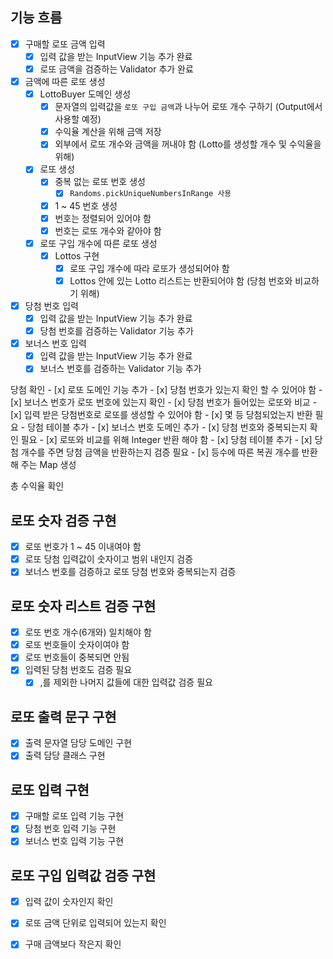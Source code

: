 ## 기능 흐름

- [x] 구매할 로또 금액 입력
    - [x] 입력 값을 받는 InputView 기능 추가 완료
    - [x] 로또 금액을 검증하는 Validator 추가 완료

- [x] 금액에 따른 로또 생성
    - [x] LottoBuyer 도메인 생성
        - [x] 문자열의 입력값을 `로또 구입 금액`과 나누어 로또 개수 구하기 (Output에서 사용할 예정)
        - [x] 수익율 계산을 위해 금액 저장
        - [x] 외부에서 로또 개수와 금액을 꺼내야 함 (Lotto를 생성할 개수 및 수익율을 위해)

    - [x] 로또 생성
        - [x] 중복 없는 로또 번호 생성 
            - [x] `Randoms.pickUniqueNumbersInRange 사용`
        - [x] 1 ~ 45 번호 생성
        - [x] 번호는 정렬되어 있어야 함
        - [x] 번호는 로또 개수와 같아야 함

    - [x] 로또 구입 개수에 따른 로또 생성
        - [x] Lottos 구현
            - [x] 로또 구입 개수에 따라 로또가 생성되어야 함
            - [x] Lottos 안에 있는 Lotto 리스트는 반환되어야 함 (당첨 번호와 비교하기 위해)

- [x] 당첨 번호 입력
    - [x] 입력 값을 받는 InputView 기능 추가 완료
    - [x] 당첨 번호를 검증하는 Validator 기능 추가

- [x] 보너스 번호 입력
    - [x] 입력 값을 받는 InputView 기능 추가 완료
    - [x] 보너스 번호를 검증하는 Validator 기능 추가 

당첨 확인
    - [x] 로또 도메인 기능 추가
        - [x] 당첨 번호가 있는지 확인 할 수 있어야 함
            - [x] 보너스 번호가 로또 번호에 있는지 확인
            - [x] 당첨 번호가 들어있는 로또와 비교
            - [x] 입력 받은 당첨번호로 로또를 생성할 수 있어야 함
            - [x] 몇 등 당첨되었는지 반환 필요 - 당첨 테이블 추가
    - [x] 보너스 번호 도메인 추가
        - [x] 당첨 번호와 중복되는지 확인 필요
        - [x] 로또와 비교를 위해 Integer 반환 해야 함
    - [x] 당첨 테이블 추가
        - [x] 당첨 개수를 주면 당첨 금액을 반환하는지 검증 필요
        - [x] 등수에 따른 복권 개수를 반환해 주는 Map 생성

총 수익율 확인


## 로또 숫자 검증 구현

- [x] 로또 번호가 1 ~ 45 이내여야 함
- [x] 로또 당첨 입력값이 숫자이고 범위 내인지 검증
- [x] 보너스 번호를 검증하고 로또 당첨 번호와 중복되는지 검증 

## 로또 숫자 리스트 검증 구현

- [x] 로또 번호 개수(6개와) 일치해야 함
- [x] 로또 번호들이 숫자이여야 함
- [x] 로또 번호들이 중복되면 안됨
- [x] 입력된 당첨 번호도 검증 필요
    - [x] ,를 제외한 나머지 값들에 대한 입력값 검증 필요

## 로또 출력 문구 구현

- [x] 출력 문자열 담당 도메인 구현
- [x] 출력 담당 클래스 구현

## 로또 입력 구현

- [x] 구매할 로또 입력 기능 구현
- [x] 당첨 번호 입력 기능 구현
- [x] 보너스 번호 입력 기능 구현

## 로또 구입 입력값 검증 구현

- [x] 입력 값이 숫자인지 확인
- [x] 로또 금액 단위로 입력되어 있는지 확인
- [x] 구매 금액보다 작은지 확인









